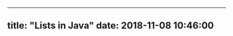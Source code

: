 <!---

Comment test!

I am doing this first time and this is only test blog. Time to time will be better formated, for now focus is on content.

-->

---
title: "Lists in Java"
date: 2018-11-08 10:46:00
---

